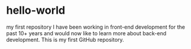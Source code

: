 # hello-world
my first repository
I have been working in front-end development for the past 10+ years and would now like to learn more about back-end development. This is my first GitHub repository.
